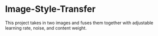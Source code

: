 # Image-Style-Transfer

This project takes in two images and fuses them together with adjustable learning rate, noise, and content weight.
